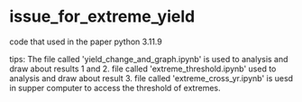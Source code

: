 # issue_for_extreme_yield
code that used in the paper
python 3.11.9

tips: The file called 'yield_change_and_graph.ipynb' is used to analysis and draw about results 1 and 2.
file called 'extreme_threshold.ipynb' used to analysis and draw about result 3.
file called 'extreme_cross_yr.ipynb' is uesd in supper computer to access the threshold of extremes.
